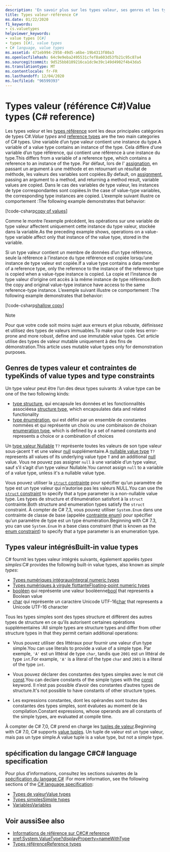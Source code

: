 ```yaml
---
description: 'En savoir plus sur les types valeur, ses genres et les types intégrés en C #'
title: Types valeur-référence C#
ms.date: 01/22/2020
f1_keywords:
- cs.valuetypes
helpviewer_keywords:
- value types [C#]
- types [C#], value types
- C# language, value types
ms.assetid: 471eb994-2958-49d5-a6be-19b4313f80a3
ms.openlocfilehash: 64c9e9eba2495531cfef8a603d53fb21c95c87a4
ms.sourcegitcommit: 9d525bb8109216ca1dc9e39c149d4902f4b43da5
ms.translationtype: MT
ms.contentlocale: fr-FR
ms.lasthandoff: 12/04/2020
ms.locfileid: "96599393"
---
```

# <a name="value-types-c-reference"></a><span data-ttu-id="7826e-103">Types valeur (référence C#)</span><span class="sxs-lookup"><span data-stu-id="7826e-103">Value types (C# reference)</span></span>

<span data-ttu-id="7826e-104">Les types *valeur* et les [types référence](../keywords/reference-types.md) sont les deux principales catégories de types C#.</span><span class="sxs-lookup"><span data-stu-id="7826e-104">*Value types* and [reference types](../keywords/reference-types.md) are the two main categories of C# types.</span></span> <span data-ttu-id="7826e-105">Une variable d’un type valeur contient une instance du type.</span><span class="sxs-lookup"><span data-stu-id="7826e-105">A variable of a value type contains an instance of the type.</span></span> <span data-ttu-id="7826e-106">Cela diffère d’une variable d’un type référence, qui contient une référence à une instance du type.</span><span class="sxs-lookup"><span data-stu-id="7826e-106">This differs from a variable of a reference type, which contains a reference to an instance of the type.</span></span> <span data-ttu-id="7826e-107">Par défaut, lors de l' [assignation](../operators/assignment-operator.md), en passant un argument à une méthode et en retournant un résultat de méthode, les valeurs des variables sont copiées.</span><span class="sxs-lookup"><span data-stu-id="7826e-107">By default, on [assignment](../operators/assignment-operator.md), passing an argument to a method, and returning a method result, variable values are copied.</span></span> <span data-ttu-id="7826e-108">Dans le cas des variables de type valeur, les instances de type correspondantes sont copiées.</span><span class="sxs-lookup"><span data-stu-id="7826e-108">In the case of value-type variables, the corresponding type instances are copied.</span></span> <span data-ttu-id="7826e-109">L’exemple suivant illustre ce comportement :</span><span class="sxs-lookup"><span data-stu-id="7826e-109">The following example demonstrates that behavior:</span></span>

[!code-csharp[copy of values](snippets/shared/ValueTypes.cs#ValueTypeCopied)]

<span data-ttu-id="7826e-110">Comme le montre l’exemple précédent, les opérations sur une variable de type valeur affectent uniquement cette instance du type valeur, stockée dans la variable.</span><span class="sxs-lookup"><span data-stu-id="7826e-110">As the preceding example shows, operations on a value-type variable affect only that instance of the value type, stored in the variable.</span></span>

<span data-ttu-id="7826e-111">Si un type valeur contient un membre de données d’un type référence, seule la référence à l’instance du type référence est copiée lorsqu’une instance de type valeur est copiée.</span><span class="sxs-lookup"><span data-stu-id="7826e-111">If a value type contains a data member of a reference type, only the reference to the instance of the reference type is copied when a value-type instance is copied.</span></span> <span data-ttu-id="7826e-112">La copie et l’instance de type valeur d’origine ont accès à la même instance de type référence.</span><span class="sxs-lookup"><span data-stu-id="7826e-112">Both the copy and original value-type instance have access to the same reference-type instance.</span></span> <span data-ttu-id="7826e-113">L’exemple suivant illustre ce comportement :</span><span class="sxs-lookup"><span data-stu-id="7826e-113">The following example demonstrates that behavior:</span></span>

[!code-csharp[shallow copy](snippets/shared/ValueTypes.cs#ShallowCopy)]

> [!NOTE]
> <span data-ttu-id="7826e-114">Pour que votre code soit moins sujet aux erreurs et plus robuste, définissez et utilisez des types de valeurs immuables.</span><span class="sxs-lookup"><span data-stu-id="7826e-114">To make your code less error-prone and more robust, define and use immutable value types.</span></span> <span data-ttu-id="7826e-115">Cet article utilise des types de valeur mutable uniquement à des fins de démonstration.</span><span class="sxs-lookup"><span data-stu-id="7826e-115">This article uses mutable value types only for demonstration purposes.</span></span>

## <a name="kinds-of-value-types-and-type-constraints"></a><span data-ttu-id="7826e-116">Genres de types valeur et contraintes de type</span><span class="sxs-lookup"><span data-stu-id="7826e-116">Kinds of value types and type constraints</span></span>

<span data-ttu-id="7826e-117">Un type valeur peut être l’un des deux types suivants :</span><span class="sxs-lookup"><span data-stu-id="7826e-117">A value type can be one of the two following kinds:</span></span>

- <span data-ttu-id="7826e-118">[type structure](struct.md), qui encapsule les données et les fonctionnalités associées</span><span class="sxs-lookup"><span data-stu-id="7826e-118">a [structure type](struct.md), which encapsulates data and related functionality</span></span>
- <span data-ttu-id="7826e-119">[type énumération](enum.md), qui est défini par un ensemble de constantes nommées et qui représente un choix ou une combinaison de choix</span><span class="sxs-lookup"><span data-stu-id="7826e-119">an [enumeration type](enum.md), which is defined by a set of named constants and represents a choice or a combination of choices</span></span>

<span data-ttu-id="7826e-120">Un [type valeur Nullable](nullable-value-types.md) `T?` représente toutes les valeurs de son type valeur sous-jacent `T` et une valeur [null](../keywords/null.md) supplémentaire.</span><span class="sxs-lookup"><span data-stu-id="7826e-120">A [nullable value type](nullable-value-types.md) `T?` represents all values of its underlying value type `T` and an additional [null](../keywords/null.md) value.</span></span> <span data-ttu-id="7826e-121">Vous ne pouvez pas assigner `null` à une variable d’un type valeur, sauf s’il s’agit d’un type valeur Nullable.</span><span class="sxs-lookup"><span data-stu-id="7826e-121">You cannot assign `null` to a variable of a value type, unless it's a nullable value type.</span></span>

<span data-ttu-id="7826e-122">Vous pouvez utiliser la [ `struct` contrainte](../../programming-guide/generics/constraints-on-type-parameters.md) pour spécifier qu’un paramètre de type est un type valeur qui n’autorise pas les valeurs NULL.</span><span class="sxs-lookup"><span data-stu-id="7826e-122">You can use the [`struct` constraint](../../programming-guide/generics/constraints-on-type-parameters.md) to specify that a type parameter is a non-nullable value type.</span></span> <span data-ttu-id="7826e-123">Les types de structure et d’énumération satisfont à la `struct` contrainte.</span><span class="sxs-lookup"><span data-stu-id="7826e-123">Both structure and enumeration types satisfy the `struct` constraint.</span></span> <span data-ttu-id="7826e-124">À compter de C# 7,3, vous pouvez utiliser `System.Enum` dans une contrainte de classe de base (appelée [contrainte enum](../../programming-guide/generics/constraints-on-type-parameters.md#enum-constraints)) pour spécifier qu’un paramètre de type est un type énumération.</span><span class="sxs-lookup"><span data-stu-id="7826e-124">Beginning with C# 7.3, you can use `System.Enum` in a base class constraint (that is known as the [enum constraint](../../programming-guide/generics/constraints-on-type-parameters.md#enum-constraints)) to specify that a type parameter is an enumeration type.</span></span>

## <a name="built-in-value-types"></a><span data-ttu-id="7826e-125">Types valeur intégrés</span><span class="sxs-lookup"><span data-stu-id="7826e-125">Built-in value types</span></span>

<span data-ttu-id="7826e-126">C# fournit les types valeur intégrés suivants, également appelés *types simples*:</span><span class="sxs-lookup"><span data-stu-id="7826e-126">C# provides the following built-in value types, also known as *simple types*:</span></span>

- [<span data-ttu-id="7826e-127">Types numériques intégraux</span><span class="sxs-lookup"><span data-stu-id="7826e-127">Integral numeric types</span></span>](integral-numeric-types.md)
- [<span data-ttu-id="7826e-128">Types numériques à virgule flottante</span><span class="sxs-lookup"><span data-stu-id="7826e-128">Floating-point numeric types</span></span>](floating-point-numeric-types.md)
- <span data-ttu-id="7826e-129">[booléen](bool.md) qui représente une valeur booléenne</span><span class="sxs-lookup"><span data-stu-id="7826e-129">[bool](bool.md) that represents a Boolean value</span></span>
- <span data-ttu-id="7826e-130">[char](char.md) qui représente un caractère Unicode UTF-16</span><span class="sxs-lookup"><span data-stu-id="7826e-130">[char](char.md) that represents a Unicode UTF-16 character</span></span>

<span data-ttu-id="7826e-131">Tous les types simples sont des types structure et diffèrent des autres types de structure en ce qu’ils autorisent certaines opérations supplémentaires :</span><span class="sxs-lookup"><span data-stu-id="7826e-131">All simple types are structure types and differ from other structure types in that they permit certain additional operations:</span></span>

- <span data-ttu-id="7826e-132">Vous pouvez utiliser des littéraux pour fournir une valeur d’un type simple.</span><span class="sxs-lookup"><span data-stu-id="7826e-132">You can use literals to provide a value of a simple type.</span></span> <span data-ttu-id="7826e-133">Par exemple, `'A'` est un littéral de type `char`, tandis que `2001` est un littéral de type `int`.</span><span class="sxs-lookup"><span data-stu-id="7826e-133">For example, `'A'` is a literal of the type `char` and `2001` is a literal of the type `int`.</span></span>

- <span data-ttu-id="7826e-134">Vous pouvez déclarer des constantes des types simples avec le mot clé [const](../keywords/const.md).</span><span class="sxs-lookup"><span data-stu-id="7826e-134">You can declare constants of the simple types with the [const](../keywords/const.md) keyword.</span></span> <span data-ttu-id="7826e-135">Il n’est pas possible d’avoir des constantes d’autres types de structure.</span><span class="sxs-lookup"><span data-stu-id="7826e-135">It's not possible to have constants of other structure types.</span></span>

- <span data-ttu-id="7826e-136">Les expressions constantes, dont les opérandes sont toutes des constantes des types simples, sont évaluées au moment de la compilation.</span><span class="sxs-lookup"><span data-stu-id="7826e-136">Constant expressions, whose operands are all constants of the simple types, are evaluated at compile time.</span></span>

<span data-ttu-id="7826e-137">À compter de C# 7,0, C# prend en charge les [tuples de valeur](value-tuples.md).</span><span class="sxs-lookup"><span data-stu-id="7826e-137">Beginning with C# 7.0, C# supports [value tuples](value-tuples.md).</span></span> <span data-ttu-id="7826e-138">Un tuple de valeur est un type valeur, mais pas un type simple.</span><span class="sxs-lookup"><span data-stu-id="7826e-138">A value tuple is a value type, but not a simple type.</span></span>

## <a name="c-language-specification"></a><span data-ttu-id="7826e-139">spécification du langage C#</span><span class="sxs-lookup"><span data-stu-id="7826e-139">C# language specification</span></span>

<span data-ttu-id="7826e-140">Pour plus d’informations, consultez les sections suivantes de la [spécification du langage C#](~/_csharplang/spec/introduction.md) :</span><span class="sxs-lookup"><span data-stu-id="7826e-140">For more information, see the following sections of the [C# language specification](~/_csharplang/spec/introduction.md):</span></span>

- [<span data-ttu-id="7826e-141">Types de valeur</span><span class="sxs-lookup"><span data-stu-id="7826e-141">Value types</span></span>](~/_csharplang/spec/types.md#value-types)
- [<span data-ttu-id="7826e-142">Types simples</span><span class="sxs-lookup"><span data-stu-id="7826e-142">Simple types</span></span>](~/_csharplang/spec/types.md#simple-types)
- [<span data-ttu-id="7826e-143">Variables</span><span class="sxs-lookup"><span data-stu-id="7826e-143">Variables</span></span>](~/_csharplang/spec/variables.md)

## <a name="see-also"></a><span data-ttu-id="7826e-144">Voir aussi</span><span class="sxs-lookup"><span data-stu-id="7826e-144">See also</span></span>

- [<span data-ttu-id="7826e-145">Informations de référence sur C#</span><span class="sxs-lookup"><span data-stu-id="7826e-145">C# reference</span></span>](../index.md)
- <xref:System.ValueType?displayProperty=nameWithType>
- [<span data-ttu-id="7826e-146">Types référence</span><span class="sxs-lookup"><span data-stu-id="7826e-146">Reference types</span></span>](../keywords/reference-types.md)
